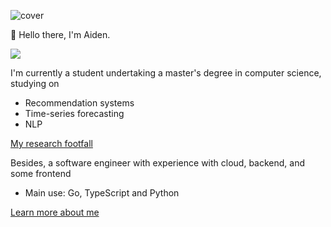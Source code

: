 ![cover](https://i.imgur.com/1Z3fIEz.png)

👋 Hello there, I'm Aiden.


![](https://github-profile-summary-cards.vercel.app/api/cards/profile-details?username=Aidenzich&theme=github)

I'm currently a student undertaking a master's degree in computer science, studying on
- Recommendation systems
- Time-series forecasting 
- NLP

[My research footfall](https://github.com/Aidenzich/road-to-master)

Besides, a software engineer with experience with cloud, backend, and some frontend
- Main use: Go, TypeScript and Python

[Learn more about me](https://aidenzich.github.io)
